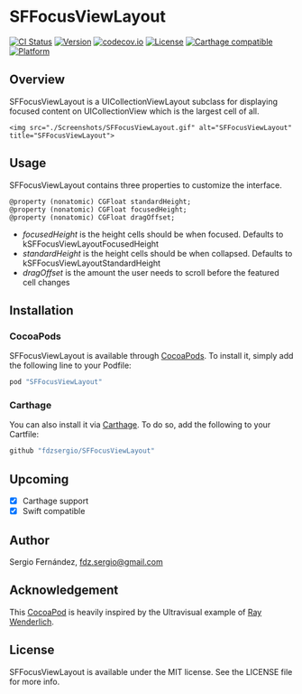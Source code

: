 # SFFocusViewLayout

[![CI Status](http://img.shields.io/travis/fdzsergio/SFFocusViewLayout.svg?style=flat)](https://travis-ci.org/fdzsergio/SFFocusViewLayout)
[![Version](https://img.shields.io/cocoapods/v/SFFocusViewLayout.svg?style=flat)](http://cocoapods.org/pods/SFFocusViewLayout)
[![codecov.io](https://img.shields.io/codecov/c/github/fdzsergio/SFFocusViewLayout.svg)](http://codecov.io/github/fdzsergio/SFFocusViewLayout)
[![License](https://img.shields.io/cocoapods/l/SFFocusViewLayout.svg?style=flat)](http://cocoapods.org/pods/SFFocusViewLayout)
[![Carthage compatible](https://img.shields.io/badge/Carthage-compatible-4BC51D.svg?style=flat)](https://github.com/Carthage/Carthage)
[![Platform](https://img.shields.io/cocoapods/p/SFFocusViewLayout.svg?style=flat)](http://cocoapods.org/pods/SFFocusViewLayout)

## Overview
SFFocusViewLayout is a UICollectionViewLayout subclass for displaying focused content on UICollectionView which is the largest cell of all.

<p align="center" >
  
	<img src="./Screenshots/SFFocusViewLayout.gif" alt="SFFocusViewLayout" title="SFFocusViewLayout">

</p>

## Usage

SFFocusViewLayout contains three properties to customize the interface.

```objc
@property (nonatomic) CGFloat standardHeight;
@property (nonatomic) CGFloat focusedHeight;
@property (nonatomic) CGFloat dragOffset;
```

- _focusedHeight_ is the height cells should be when focused.  Defaults to kSFFocusViewLayoutFocusedHeight
- _standardHeight_ is the height cells should be when collapsed.  Defaults to kSFFocusViewLayoutStandardHeight
- _dragOffset_ is the amount the user needs to scroll before the featured cell changes


## Installation

### CocoaPods

SFFocusViewLayout is available through [CocoaPods](http://cocoapods.org). To install
it, simply add the following line to your Podfile:

```ruby
pod "SFFocusViewLayout"
```
### Carthage

You can also install it via [Carthage](https://github.com/Carthage/Carthage). To do so, add the following to your Cartfile:

```ruby
github "fdzsergio/SFFocusViewLayout"
```

## Upcoming
- [x] Carthage support
- [x] Swift compatible

## Author

Sergio Fernández, fdz.sergio@gmail.com

## Acknowledgement

This [CocoaPod](https://cocoapods.org/pods/SFFocusViewLayout) is heavily inspired by the Ultravisual example of [Ray Wenderlich](http://www.raywenderlich.com/99087/swift-expanding-cells-ios-collection-views).

## License

SFFocusViewLayout is available under the MIT license. See the LICENSE file for more info.
